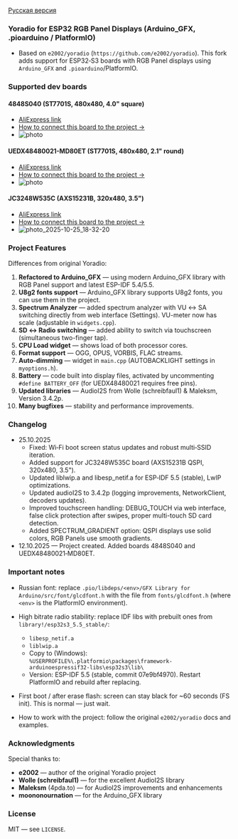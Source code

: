  [Русская версия](README.md)

### Yoradio for ESP32 RGB Panel Displays (Arduino_GFX, .pioarduino / PlatformIO)

- Based on `e2002/yoradio` (`https://github.com/e2002/yoradio`). This fork adds support for ESP32‑S3 boards with RGB Panel displays using `Arduino_GFX` and `.pioarduino`/PlatformIO.

### Supported dev boards

#### 4848S040 (ST7701S, 480x480, 4.0" square)
- [AliExpress link](https://aliexpress.ru/item/1005008214872438.html?)
- [How to connect this board to the project →](README_4848S040_english.md)
- ![photo](https://github.com/user-attachments/assets/8feae43d-82f8-464f-848d-d09c33db8234)

#### UEDX48480021-MD80ET (ST7701S, 480x480, 2.1" round)
- [AliExpress link](https://aliexpress.ru/item/1005007576008287.html?)
- [How to connect this board to the project →](README_UEDX48480021_english.md)
- ![photo](https://github.com/user-attachments/assets/360799e8-da95-4c77-8ad9-c10b85be3855)

#### JC3248W535C (AXS15231B, 320x480, 3.5")
- [AliExpress link](https://aliexpress.ru/item/1005007566332450.html)
- [How to connect this board to the project →](README_JC3248W535C_english.md)
- ![photo_2025-10-25_18-32-20](https://github.com/user-attachments/assets/72968eda-fa70-446a-8830-b598320f346d)

### Project Features

Differences from original Yoradio:

1. **Refactored to Arduino_GFX** — using modern Arduino_GFX library with RGB Panel support and latest ESP-IDF 5.4/5.5.
2. **U8g2 fonts support** — Arduino_GFX library supports U8g2 fonts, you can use them in the project.
3. **Spectrum Analyzer** — added spectrum analyzer with VU ↔ SA switching directly from web interface (Settings). VU-meter now has scale (adjustable in `widgets.cpp`).
4. **SD ↔ Radio switching** — added ability to switch via touchscreen (simultaneous two-finger tap).
5. **CPU Load widget** — shows load of both processor cores.
6. **Format support** — OGG, OPUS, VORBIS, FLAC streams.
7. **Auto-dimming** — widget in `main.cpp` (AUTOBACKLIGHT settings in `myoptions.h`).
8. **Battery** — code built into display files, activated by uncommenting `#define BATTERY_OFF` (for UEDX48480021 requires free pins).
9. **Updated libraries** — AudioI2S from Wolle (schreibfaul1) & Maleksm, Version 3.4.2p.
10. **Many bugfixes** — stability and performance improvements.

### Changelog

- 25.10.2025
  - Fixed: Wi‑Fi boot screen status updates and robust multi‑SSID iteration.
  - Added support for JC3248W535C board (AXS15231B QSPI, 320x480, 3.5").
  - Updated liblwip.a and libesp_netif.a for ESP‑IDF 5.5 (stable), LwIP optimizations.
  - Updated audioI2S to 3.4.2p (logging improvements, NetworkClient, decoders updates).
  - Improved touchscreen handling: DEBUG_TOUCH via web interface, false click protection after swipes, proper multi-touch SD card detection.
  - Added SPECTRUM_GRADIENT option: QSPI displays use solid colors, RGB Panels use smooth gradients.
- 12.10.2025 — Project created. Added boards 4848S040 and UEDX48480021‑MD80ET.

### Important notes

- Russian font: replace `.pio/libdeps/<env>/GFX Library for Arduino/src/font/glcdfont.h` with the file from `fonts/glcdfont.h` (where `<env>` is the PlatformIO environment).

- High bitrate radio stability: replace IDF libs with prebuilt ones from `library!/esp32s3_5.5_stable/`:
  - `libesp_netif.a`
  - `liblwip.a`
  - Copy to (Windows): `%USERPROFILE%\.platformio\packages\framework-arduinoespressif32-libs\esp32s3\lib\`
  - Version: ESP-IDF 5.5 (stable, commit 07e9bf4970). Restart PlatformIO and rebuild after replacing.
  
- First boot / after erase flash: screen can stay black for ~60 seconds (FS init). This is normal — just wait.

- How to work with the project: follow the original `e2002/yoradio` docs and examples.

### Acknowledgments

Special thanks to:
- **e2002** — author of the original Yoradio project
- **Wolle (schreibfaul1)** — for the excellent AudioI2S library
- **Maleksm** (4pda.to) — for AudioI2S improvements and enhancements
- **moononournation** — for the Arduino_GFX library

### License

MIT — see `LICENSE`.


